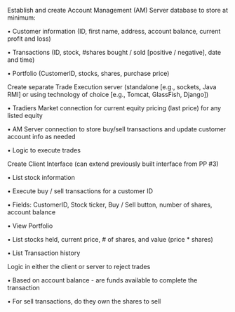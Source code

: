Establish and create Account Management (AM) Server database to store at minimum:

• Customer information (ID, first name, address, account balance, current profit and loss)

• Transactions (ID, stock, #shares bought / sold [positive / negative], date and time)

• Portfolio (CustomerID, stocks, shares, purchase price)


Create separate Trade Execution server (standalone [e.g., sockets, Java RMI] or using technology of choice
[e.g., Tomcat, GlassFish, Django])

• Tradiers Market connection for current equity pricing (last price) for any listed equity

• AM Server connection to store buy/sell transactions and update customer account info as needed

• Logic to execute trades


Create Client Interface (can extend previously built interface from PP #3)

• List stock information

• Execute buy / sell transactions for a customer ID

• Fields: CustomerID, Stock ticker, Buy / Sell button, number of shares, account balance

• View Portfolio

• List stocks held, current price, # of shares, and value (price * shares)

• List Transaction history


Logic in either the client or server to reject trades

• Based on account balance - are funds available to complete the transaction

• For sell transactions, do they own the shares to sell
